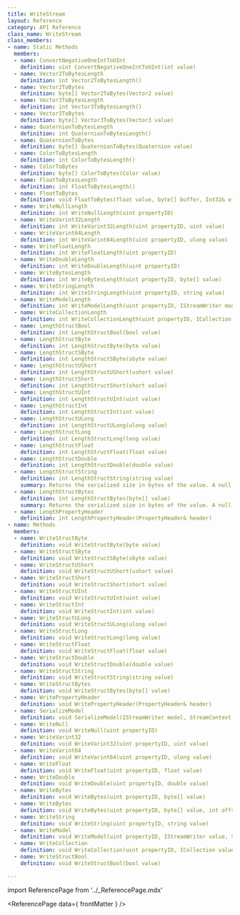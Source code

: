 ```yaml
---
title: WriteStream
layout: Reference
category: API Reference
class_name: WriteStream
class_members:
- name: Static Methods
  members:
  - name: ConvertNegativeOneIntToUInt
    definition: uint ConvertNegativeOneIntToUInt(int value)
  - name: Vector2ToBytesLength
    definition: int Vector2ToBytesLength()
  - name: Vector2ToBytes
    definition: byte[] Vector2ToBytes(Vector2 value)
  - name: Vector3ToBytesLength
    definition: int Vector3ToBytesLength()
  - name: Vector3ToBytes
    definition: byte[] Vector3ToBytes(Vector3 value)
  - name: QuaternionToBytesLength
    definition: int QuaternionToBytesLength()
  - name: QuaternionToBytes
    definition: byte[] QuaternionToBytes(Quaternion value)
  - name: ColorToBytesLength
    definition: int ColorToBytesLength()
  - name: ColorToBytes
    definition: byte[] ColorToBytes(Color value)
  - name: FloatToBytesLength
    definition: int FloatToBytesLength()
  - name: FloatToBytes
    definition: void FloatToBytes(float value, byte[] buffer, Int32& offset)
  - name: WriteNullLength
    definition: int WriteNullLength(uint propertyID)
  - name: WriteVarint32Length
    definition: int WriteVarint32Length(uint propertyID, uint value)
  - name: WriteVarint64Length
    definition: int WriteVarint64Length(uint propertyID, ulong value)
  - name: WriteFloatLength
    definition: int WriteFloatLength(uint propertyID)
  - name: WriteDoubleLength
    definition: int WriteDoubleLength(uint propertyID)
  - name: WriteBytesLength
    definition: int WriteBytesLength(uint propertyID, byte[] value)
  - name: WriteStringLength
    definition: int WriteStringLength(uint propertyID, string value)
  - name: WriteModelLength
    definition: int WriteModelLength(uint propertyID, IStreamWriter model, StreamContext context, bool forceWriteFullModel = false)
  - name: WriteCollectionLength
    definition: int WriteCollectionLength(uint propertyID, ICollection collection, StreamContext context, bool forceWriteFullModel = false)
  - name: LengthStructBool
    definition: int LengthStructBool(bool value)
  - name: LengthStructByte
    definition: int LengthStructByte(byte value)
  - name: LengthStructSByte
    definition: int LengthStructSByte(sbyte value)
  - name: LengthStructUShort
    definition: int LengthStructUShort(ushort value)
  - name: LengthStructShort
    definition: int LengthStructShort(short value)
  - name: LengthStructUInt
    definition: int LengthStructUInt(uint value)
  - name: LengthStructInt
    definition: int LengthStructInt(int value)
  - name: LengthStructULong
    definition: int LengthStructULong(ulong value)
  - name: LengthStructLong
    definition: int LengthStructLong(long value)
  - name: LengthStructFloat
    definition: int LengthStructFloat(float value)
  - name: LengthStructDouble
    definition: int LengthStructDouble(double value)
  - name: LengthStructString
    definition: int LengthStructString(string value)
    summary: Returns the serialized size in bytes of the value. A null value is serialized as an empty string.
  - name: LengthStructBytes
    definition: int LengthStructBytes(byte[] value)
    summary: Returns the serialized size in bytes of the value. A null value is serialized as an empty byte array.
  - name: LengthPropertyHeader
    definition: int LengthPropertyHeader(PropertyHeader& header)
- name: Methods
  members:
  - name: WriteStructByte
    definition: void WriteStructByte(byte value)
  - name: WriteStructSByte
    definition: void WriteStructSByte(sbyte value)
  - name: WriteStructUShort
    definition: void WriteStructUShort(ushort value)
  - name: WriteStructShort
    definition: void WriteStructShort(short value)
  - name: WriteStructUInt
    definition: void WriteStructUInt(uint value)
  - name: WriteStructInt
    definition: void WriteStructInt(int value)
  - name: WriteStructULong
    definition: void WriteStructULong(ulong value)
  - name: WriteStructLong
    definition: void WriteStructLong(long value)
  - name: WriteStructFloat
    definition: void WriteStructFloat(float value)
  - name: WriteStructDouble
    definition: void WriteStructDouble(double value)
  - name: WriteStructString
    definition: void WriteStructString(string value)
  - name: WriteStructBytes
    definition: void WriteStructBytes(byte[] value)
  - name: WritePropertyHeader
    definition: void WritePropertyHeader(PropertyHeader& header)
  - name: SerializeModel
    definition: void SerializeModel(IStreamWriter model, StreamContext context)
  - name: WriteNull
    definition: void WriteNull(uint propertyID)
  - name: WriteVarint32
    definition: void WriteVarint32(uint propertyID, uint value)
  - name: WriteVarint64
    definition: void WriteVarint64(uint propertyID, ulong value)
  - name: WriteFloat
    definition: void WriteFloat(uint propertyID, float value)
  - name: WriteDouble
    definition: void WriteDouble(uint propertyID, double value)
  - name: WriteBytes
    definition: void WriteBytes(uint propertyID, byte[] value)
  - name: WriteBytes
    definition: void WriteBytes(uint propertyID, byte[] value, int offset, int length)
  - name: WriteString
    definition: void WriteString(uint propertyID, string value)
  - name: WriteModel
    definition: void WriteModel(uint propertyID, IStreamWriter value, StreamContext context, bool forceWriteFullModel = false)
  - name: WriteCollection
    definition: void WriteCollection(uint propertyID, ICollection value, StreamContext context, bool forceWriteFullModel = false)
  - name: WriteStructBool
    definition: void WriteStructBool(bool value)

---
```

import ReferencePage from '../_ReferencePage.mdx'

<ReferencePage data={ frontMatter } />

